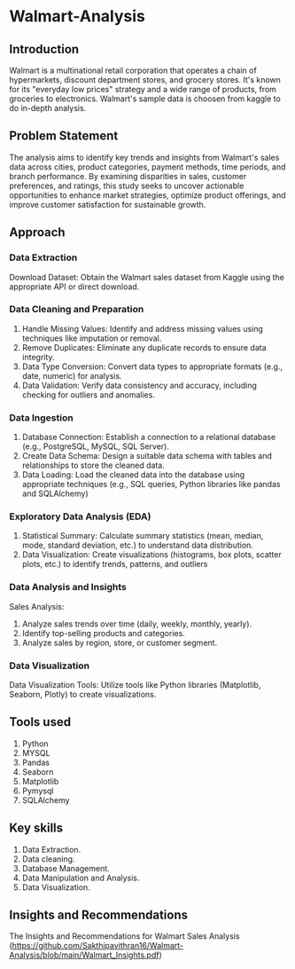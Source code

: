 # Walmart-Analysis

## Introduction
Walmart is a multinational retail corporation that operates a chain of hypermarkets, discount department stores, and grocery stores. 
It's known for its "everyday low prices" strategy and a wide range of products, from groceries to electronics. 
Walmart's sample data is choosen from kaggle to do in-depth analysis.

## Problem Statement
The analysis aims to identify key trends and insights from Walmart's sales data across cities, product categories, payment methods, time periods, and branch performance. 
By examining disparities in sales, customer preferences, and ratings, this study seeks to uncover actionable opportunities to enhance market strategies, optimize product offerings, and improve customer satisfaction for sustainable growth.

## Approach
### Data Extraction
Download Dataset: Obtain the Walmart sales dataset from Kaggle using the appropriate API or direct download.

### Data Cleaning and Preparation
1. Handle Missing Values: Identify and address missing values using techniques like imputation or removal.
2. Remove Duplicates: Eliminate any duplicate records to ensure data integrity.
3. Data Type Conversion: Convert data types to appropriate formats (e.g., date, numeric) for analysis.
4. Data Validation: Verify data consistency and accuracy, including checking for outliers and anomalies.

### Data Ingestion
1. Database Connection: Establish a connection to a relational database (e.g., PostgreSQL, MySQL, SQL Server).
2. Create Data Schema: Design a suitable data schema with tables and relationships to store the cleaned data.
3. Data Loading: Load the cleaned data into the database using appropriate techniques (e.g., SQL queries, Python libraries like pandas and SQLAlchemy)

### Exploratory Data Analysis (EDA)
1. Statistical Summary: Calculate summary statistics (mean, median, mode, standard deviation, etc.) to understand data distribution.
2. Data Visualization: Create visualizations (histograms, box plots, scatter plots, etc.) to identify trends, patterns, and outliers

### Data Analysis and Insights
Sales Analysis:
1. Analyze sales trends over time (daily, weekly, monthly, yearly).
2. Identify top-selling products and categories.
3. Analyze sales by region, store, or customer segment.

### Data Visualization
Data Visualization Tools: Utilize tools like Python libraries (Matplotlib, Seaborn, Plotly) to create visualizations.


## Tools used
1. Python
2. MYSQL
3. Pandas
4. Seaborn
5. Matplotlib
6. Pymysql
7. SQLAlchemy

## Key skills
1. Data Extraction.
2. Data cleaning.
3. Database Management.
4. Data Manipulation and Analysis.
5. Data Visualization.


## Insights and Recommendations
The Insights and Recommendations for Walmart Sales Analysis (https://github.com/Sakthipavithran16/Walmart-Analysis/blob/main/Walmart_Insights.pdf)






